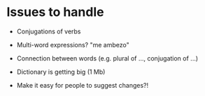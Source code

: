 # Issues to handle

* Conjugations of verbs
* Multi-word expressions? "me ambezo"
* Connection between words (e.g. plural of ..., conjugation of ...)
* Dictionary is getting big (1 Mb)

* Make it easy for people to suggest changes?!


